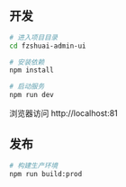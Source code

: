 ## 开发

```bash
# 进入项目目录
cd fzshuai-admin-ui

# 安装依赖
npm install

# 启动服务
npm run dev
```

浏览器访问 http://localhost:81

## 发布

```bash
# 构建生产环境
npm run build:prod
```